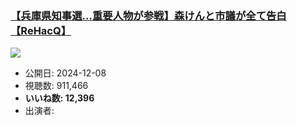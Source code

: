 ### [【兵庫県知事選…重要人物が参戦】森けんと市議が全て告白【ReHacQ】](https://www.youtube.com/watch?v=yFtpS4iZXlg)
[![](https://img.youtube.com/vi/yFtpS4iZXlg/sddefault.jpg)](https://www.youtube.com/watch?v=yFtpS4iZXlg)
-   公開日: 2024-12-08
-   視聴数: 911,466
-   **いいね数: 12,396**
-   出演者: 
